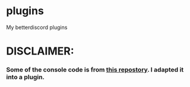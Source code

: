 # plugins
My betterdiscord plugins

# DISCLAIMER:
### Some of the console code is from [this repostory](https://github.com/Discord-Oxygen/Discord-Console-hacks). I adapted it into a plugin.
